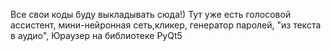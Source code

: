 Все свои коды буду выкладывать сюда!)
Тут уже есть голосовой ассистент, мини-нейронная сеть,кликер, генератор паролей, "из текста в аудио", Юраузер на библиотеке PyQt5
